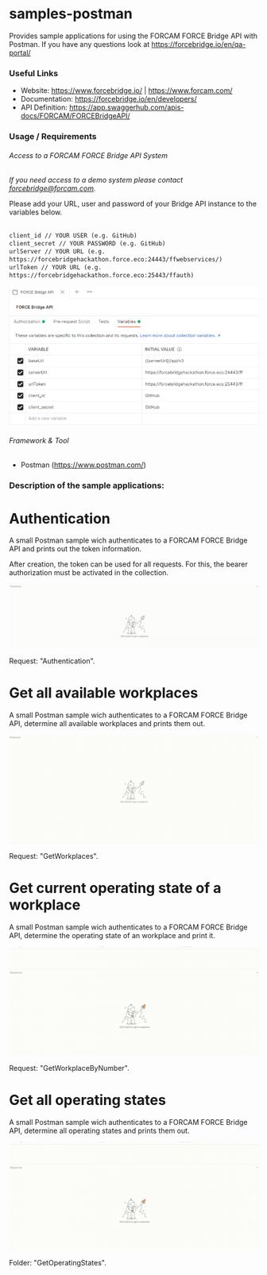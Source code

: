 # samples-postman

Provides sample applications for using the FORCAM FORCE Bridge API with Postman.
If you have any questions look at https://forcebridge.io/en/qa-portal/

### Useful Links

* Website: https://www.forcebridge.io/ | https://www.forcam.com/
* Documentation: https://forcebridge.io/en/developers/
* API Definition: https://app.swaggerhub.com/apis-docs/FORCAM/FORCEBridgeAPI/
### Usage / Requirements

###### Access to a FORCAM FORCE Bridge API System

_If you need access to a demo system please contact forcebridge@forcam.com._

Please add your URL, user and password of your Bridge API instance to the variables below.

```Postman

client_id // YOUR USER (e.g. GitHub)
client_secret // YOUR PASSWORD (e.g. GitHub)
urlServer // YOUR URL (e.g. https://forcebridgehackathon.force.eco:24443/ffwebservices/)
urlToken // YOUR URL (e.g. https://forcebridgehackathon.force.eco:25443/ffauth)
```

![Image](Assets/CollectionSettings.png)

###### Framework & Tool

* Postman (https://www.postman.com/)

### Description of the sample applications:

# Authentication

A small Postman sample wich authenticates to a FORCAM FORCE Bridge API and prints out the token information.

After creation, the token can be used for all requests. For this, the bearer authorization must be activated in the collection.

![Image](Assets/AuthenticationGif.gif)

Request: "Authentication".

# Get all available workplaces

A small Postman sample wich authenticates to a FORCAM FORCE Bridge API, determine all available workplaces and prints them out.

![Image](Assets/GetAvailableWorkplacesGif.gif)

Request: "GetWorkplaces".

# Get current operating state of a workplace

A small Postman sample wich authenticates to a FORCAM FORCE Bridge API, determine the operating state of an workplace and print it.

![Image](Assets/GetOperatingStateOfWorkplaceGif.gif)

Request: "GetWorkplaceByNumber".

# Get all operating states

A small Postman sample wich authenticates to a FORCAM FORCE Bridge API, determine all operating states and prints them out.

![Image](Assets/GetOperatingStatesGif.gif)

Folder: "GetOperatingStates".
